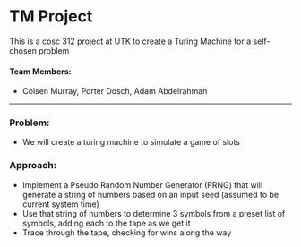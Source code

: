 # TM Project
This is a cosc 312 project at UTK to create a Turing Machine for a self-chosen problem

#### Team Members: 
- Colsen Murray, Porter Dosch, Adam Abdelrahman

-------------------------------------------------------------------------------------------------------------------------------------------------------

### Problem: 
- We will create a turing machine to simulate a game of slots

### Approach: 
- Implement a Pseudo Random Number Generator (PRNG) that will generate a string of numbers based on an input seed (assumed to be current system time)
- Use that string of numbers to determine 3 symbols from a preset list of symbols, adding each to the tape as we get it
- Trace through the tape, checking for wins along the way
